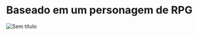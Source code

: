 # Baseado em um personagem de RPG

![Sem título](https://user-images.githubusercontent.com/80557785/149128401-3ae74752-a722-4b1e-8c2b-b3081a216888.png)
